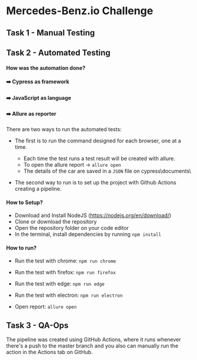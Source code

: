 

#  Mercedes-Benz.io Challenge 

## Task 1 - Manual Testing

## Task 2 - Automated Testing

#### How was the automation done?
#### ➡️ Cypress as framework
#### ➡️ JavaScript as language
#### ➡️ Allure as reporter
There are two ways to run the automated tests:

 - The first is to run the command designed for each browser, one at a time.
	- Each time the test runs a test result will be created with allure.
	- To open the allure report -> `allure open`
	- The details of the car are saved in a `JSON` file on cypress\documents\

- The second way to run is to set up the project with Github Actions creating a pipeline.

#### How to Setup?

- Download and Install NodeJS (https://nodejs.org/en/download/)
- Clone or download the repository
- Open the repository folder on your code editor
- In the terminal, install dependencies by running  `npm install`

 #### How to run?

- Run the test with chrome: `npm run chrome`

- Run the test with firefox: `npm run firefox`

- Run the test with edge: `npm run edge`

- Run the test with electron: `npm run electron`

- Open report: `allure open`

## Task 3 - QA-Ops
The pipeline was created using GitHub Actions, where it runs whenever there's a push to the master branch and you also can manually run the action in the Actions tab on GitHub.
